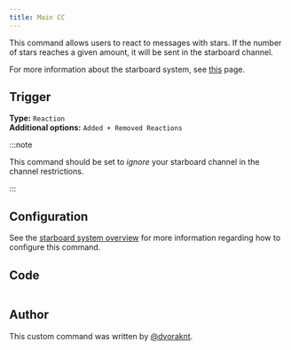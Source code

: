 ```yaml
---
title: Main CC
---
```


This command allows users to react to messages with stars. If the number of stars reaches a given amount, it will be sent in the starboard channel.

For more information about the starboard system, see [this](overview) page.

## Trigger

**Type:** `Reaction`<br />
**Additional options:** `Added + Removed Reactions`

:::note

This command should be set to _ignore_ your starboard channel in the channel restrictions.

:::

## Configuration

See the [starboard system overview](overview/#configuration) for more information regarding how to configure this command.

## Code

```gotmpl file=../../../../../src/fun/starboard/v2/starboard.go.tmpl

```

## Author

This custom command was written by [@dvoraknt](https://github.com/dvoraknt).
